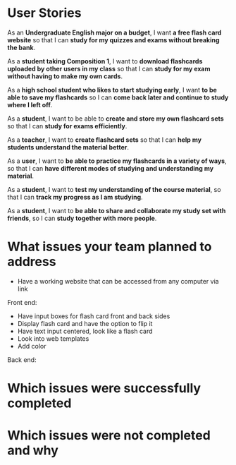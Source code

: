 # **User Stories**


As an **Undergraduate English major on a budget**, I want **a free flash card website** so that I can **study for my quizzes and exams without breaking the bank**.

As a **student taking Composition 1**, I want to **download flashcards uploaded by other users in my class** so that I can **study for my exam without having to make my own cards**.

As a **high school student who likes to start studying early**, I want **to be able to save my flashcards** so I can **come back later and continue to study where I left off**.

As a **student**, I want to be able to **create and store my own flashcard sets** so that I can **study for exams efficiently**.

As a **teacher**, I want to **create flashcard sets** so that I can **help my students understand the material better**.

As a **user**, I want to **be able to practice my flashcards in a variety of ways**, so that I can **have different modes of studying and understanding my material**.

As a **student**, I want to **test my understanding of the course material**, so that I can **track my progress as I am studying**.

As a **student**, I want to **be able to share and collaborate my study set with friends**, so I can **study together with more people**.




# **What issues your team planned to address**

- Have a working website that can be accessed from any computer via link

Front end:
- Have input boxes for flash card front and back sides
- Display flash card and have the option to flip it
- Have text input centered, look like a flash card
- Look into web templates
- Add color

Back end:

# **Which issues were successfully completed**

# **Which issues were not completed and why**
